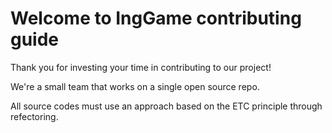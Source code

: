 # Welcome to IngGame contributing guide

Thank you for investing your time in contributing to our project!


We're a small team that works on a single open source repo.  


All source codes must use an approach based on the ETC principle through refectoring.  


